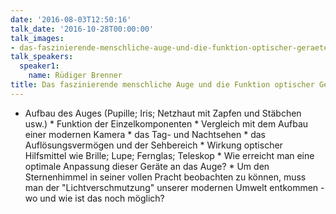 ```yaml
---
date: '2016-08-03T12:50:16'
talk_date: '2016-10-28T00:00:00'
talk_images:
- das-faszinierende-menschliche-auge-und-die-funktion-optischer-geraete-hilfsmittel-title.jpg
talk_speakers:
  speaker1:
    name: Rüdiger Brenner
title: Das faszinierende menschliche Auge und die Funktion optischer Geräte / Hilfsmittel
---
```


* Aufbau des Auges (Pupille; Iris; Netzhaut mit Zapfen und Stäbchen usw.)   * Funktion der Einzelkomponenten   * Vergleich mit dem Aufbau einer modernen Kamera   * das Tag- und Nachtsehen   * das Auflösungsvermögen und der Sehbereich   * Wirkung optischer Hilfsmittel wie Brille; Lupe; Fernglas; Teleskop   * Wie erreicht man eine optimale Anpassung dieser Geräte an das Auge?   * Um den Sternenhimmel in seiner vollen Pracht beobachten zu können, muss man der "Lichtverschmutzung" unserer modernen Umwelt entkommen - wo und wie ist das noch möglich?